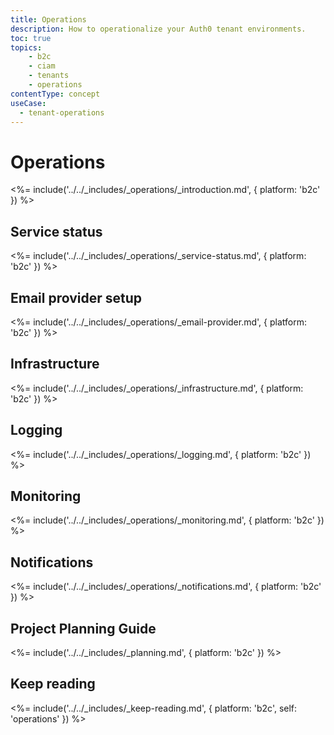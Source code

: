 ```yaml
---
title: Operations
description: How to operationalize your Auth0 tenant environments.
toc: true
topics:
    - b2c
    - ciam
    - tenants
    - operations
contentType: concept
useCase:
  - tenant-operations
---
```


# Operations

<%= include('../../_includes/_operations/_introduction.md', { platform: 'b2c' }) %>

## Service status

<%= include('../../_includes/_operations/_service-status.md', { platform: 'b2c' }) %>

## Email provider setup

<%= include('../../_includes/_operations/_email-provider.md', { platform: 'b2c' }) %>

## Infrastructure

<%= include('../../_includes/_operations/_infrastructure.md', { platform: 'b2c' }) %>

## Logging

<%= include('../../_includes/_operations/_logging.md', { platform: 'b2c' }) %>

## Monitoring

<%= include('../../_includes/_operations/_monitoring.md', { platform: 'b2c' }) %>

## Notifications

<%= include('../../_includes/_operations/_notifications.md', { platform: 'b2c' }) %>

## Project Planning Guide

<%= include('../../_includes/_planning.md', { platform: 'b2c' }) %>

## Keep reading

<%= include('../../_includes/_keep-reading.md', { platform: 'b2c', self: 'operations' }) %>
